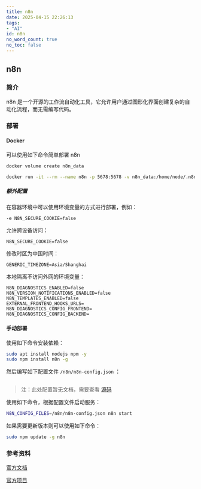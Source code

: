 ```yaml
---
title: n8n
date: 2025-04-15 22:26:13
tags:
- "AI"
id: n8n
no_word_count: true
no_toc: false
---
```


## n8n

### 简介

n8n 是一个开源的工作流自动化工具，它允许用户通过图形化界面创建复杂的自动化流程，而无需编写代码。

### 部署

#### Docker

可以使用如下命令简单部署 n8n

```bash
docker volume create n8n_data

docker run -it --rm --name n8n -p 5678:5678 -v n8n_data:/home/node/.n8n docker.n8n.io/n8nio/n8n
```

##### 额外配置

在容器环境中可以使用环境变量的方式进行部署，例如：

```text
-e N8N_SECURE_COOKIE=false
```

允许跨设备访问：

```text
N8N_SECURE_COOKIE=false
```

修改时区为中国时间：

```text
GENERIC_TIMEZONE=Asia/Shanghai
```

本地隔离不访问外网的环境变量：

```text
N8N_DIAGNOSTICS_ENABLED=false
N8N_VERSION_NOTIFICATIONS_ENABLED=false
N8N_TEMPLATES_ENABLED=false
EXTERNAL_FRONTEND_HOOKS_URLS=
N8N_DIAGNOSTICS_CONFIG_FRONTEND=
N8N_DIAGNOSTICS_CONFIG_BACKEND=
```

#### 手动部署

使用如下命令安装依赖：

```bash
sudo apt install nodejs npm -y 
sudo npm install n8n -g
```

然后编写如下配置文件 `/n8n/n8n-config.json` ：

```json

```

> 注：此处配置暂无文档，需要查看 [源码](https://github.com/n8n-io/n8n/blob/master/packages/cli/src/config/schema.ts)

使用如下命令，根据配置文件启动服务：

```bash
N8N_CONFIG_FILES=/n8n/n8n-config.json n8n start
```

如果需要更新版本则可以使用如下命令：

```bash
sudo npm update -g n8n
```

### 参考资料

[官方文档](https://docs.n8n.io/)

[官方项目](https://github.com/n8n-io/n8n)
